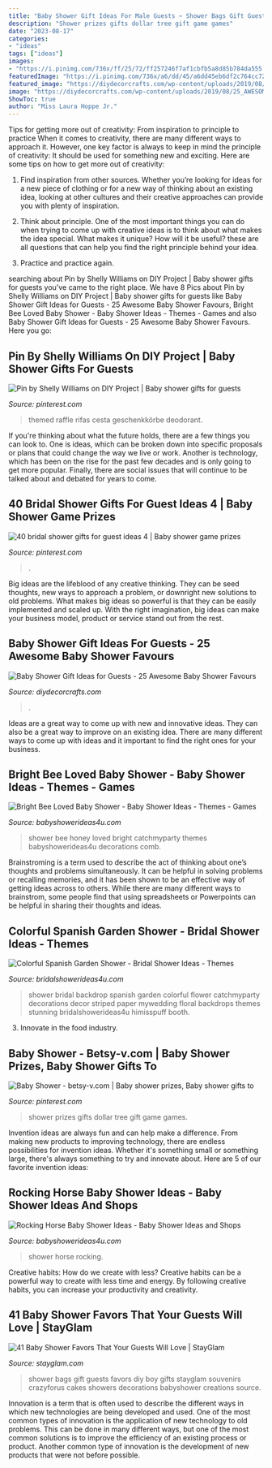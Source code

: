 ```yaml
---
title: "Baby Shower Gift Ideas For Male Guests ~ Shower Bags Gift Guests Favors Diy Boy Gifts Stayglam Souvenirs Crazyforus Cakes Showers Decorations Babyshower Creations Source"
description: "Shower prizes gifts dollar tree gift game games"
date: "2023-08-17"
categories:
- "ideas"
tags: ["ideas"]
images:
- "https://i.pinimg.com/736x/ff/25/72/ff257246f7af1cbfb5a8d85b784da555.jpg"
featuredImage: "https://i.pinimg.com/736x/a6/dd/45/a6dd45eb6df2c764cc724472f523f491--wedding-shower-prizes-baby-shower-games-and-prizes.jpg"
featured_image: "https://diydecorcrafts.com/wp-content/uploads/2019/08/25_AWESOME_BABY_SHOWER_THANK_YOU_GIFTS-24.jpg"
image: "https://diydecorcrafts.com/wp-content/uploads/2019/08/25_AWESOME_BABY_SHOWER_THANK_YOU_GIFTS-24.jpg"
ShowToc: true
author: "Miss Laura Hoppe Jr."
---
```



Tips for getting more out of creativity: From inspiration to principle to practice
When it comes to creativity, there are many different ways to approach it. However, one key factor is always to keep in mind the principle of creativity: It should be used for something new and exciting. Here are some tips on how to get more out of creativity:
1. Find inspiration from other sources. Whether you’re looking for ideas for a new piece of clothing or for a new way of thinking about an existing idea, looking at other cultures and their creative approaches can provide you with plenty of inspiration.

2. Think about principle. One of the most important things you can do when trying to come up with creative ideas is to think about what makes the idea special. What makes it unique? How will it be useful? these are all questions that can help you find the right principle behind your idea.

3. Practice and practice again.

	

		
searching about Pin by Shelly Williams on DIY Project | Baby shower gifts for guests you've came to the right place. We have 8 Pics about Pin by Shelly Williams on DIY Project | Baby shower gifts for guests like Baby Shower Gift Ideas for Guests - 25 Awesome Baby Shower Favours, Bright Bee Loved Baby Shower - Baby Shower Ideas - Themes - Games and also Baby Shower Gift Ideas for Guests - 25 Awesome Baby Shower Favours. Here you go:
		
    
## Pin By Shelly Williams On DIY Project | Baby Shower Gifts For Guests

<img loading=lazy src="https://i.pinimg.com/736x/ff/25/72/ff257246f7af1cbfb5a8d85b784da555.jpg" onerror="this.onerror=null;this.src='https://tse3.mm.bing.net/th?id=OIP.-lqPCpWE01lCBHINjYJ9RAHaIV&amp;pid=15.1';" alt="Pin by Shelly Williams on DIY Project | Baby shower gifts for guests">

_Source: pinterest.com_

>themed raffle rifas cesta geschenkkörbe deodorant. 

	

If you're thinking about what the future holds, there are a few things you can look to. One is ideas, which can be broken down into specific proposals or plans that could change the way we live or work. Another is technology, which has been on the rise for the past few decades and is only going to get more popular. Finally, there are social issues that will continue to be talked about and debated for years to come.

    
## 40 Bridal Shower Gifts For Guest Ideas 4 | Baby Shower Game Prizes

<img loading=lazy src="https://i.pinimg.com/736x/d3/44/9a/d3449a45b831516d659c21459aab175d.jpg" onerror="this.onerror=null;this.src='https://tse4.mm.bing.net/th?id=OIP.See_4ISdnz6wSwiQLgiJygHaMf&amp;pid=15.1';" alt="40 bridal shower gifts for guest ideas 4 | Baby shower game prizes">

_Source: pinterest.com_

>. 

	

Big ideas are the lifeblood of any creative thinking. They can be seed thoughts, new ways to approach a problem, or downright new solutions to old problems. What makes big ideas so powerful is that they can be easily implemented and scaled up. With the right imagination, big ideas can make your business model, product or service stand out from the rest.

    
## Baby Shower Gift Ideas For Guests - 25 Awesome Baby Shower Favours

<img loading=lazy src="https://diydecorcrafts.com/wp-content/uploads/2019/08/25_AWESOME_BABY_SHOWER_THANK_YOU_GIFTS-24.jpg" onerror="this.onerror=null;this.src='https://tse4.mm.bing.net/th?id=OIP.tenmqe78CFPYR41PSqeTXwHaJ4&amp;pid=15.1';" alt="Baby Shower Gift Ideas for Guests - 25 Awesome Baby Shower Favours">

_Source: diydecorcrafts.com_

>. 

	

Ideas are a great way to come up with new and innovative ideas. They can also be a great way to improve on an existing idea. There are many different ways to come up with ideas and it important to find the right ones for your business.

    
## Bright Bee Loved Baby Shower - Baby Shower Ideas - Themes - Games

<img loading=lazy src="http://www.babyshowerideas4u.com/wp-content/uploads/2016/08/Bright-Bee-Loved-Baby-Shower-Honey-Comb.jpg" onerror="this.onerror=null;this.src='https://tse4.mm.bing.net/th?id=OIP.HBzuFGZunRYx_SiF5DCwRQHaLG&amp;pid=15.1';" alt="Bright Bee Loved Baby Shower - Baby Shower Ideas - Themes - Games">

_Source: babyshowerideas4u.com_

>shower bee honey loved bright catchmyparty themes babyshowerideas4u decorations comb. 

	

Brainstroming is a term used to describe the act of thinking about one’s thoughts and problems simultaneously. It can be helpful in solving problems or recalling memories, and it has been shown to be an effective way of getting ideas across to others. While there are many different ways to brainstrom, some people find that using spreadsheets or Powerpoints can be helpful in sharing their thoughts and ideas.

    
## Colorful Spanish Garden Shower - Bridal Shower Ideas - Themes

<img loading=lazy src="http://www.bridalshowerideas4u.com/wp-content/uploads/2016/06/Colorful-Spanish-Garden-Shower-Flower-Decor.jpg" onerror="this.onerror=null;this.src='https://tse2.mm.bing.net/th?id=OIP.a8nMf8hK5X-MxUAyFbYo6wHaJ4&amp;pid=15.1';" alt="Colorful Spanish Garden Shower - Bridal Shower Ideas - Themes">

_Source: bridalshowerideas4u.com_

>shower bridal backdrop spanish garden colorful flower catchmyparty decorations decor striped paper mywedding floral backdrops themes stunning bridalshowerideas4u himisspuff booth. 

	

3. Innovate in the food industry. 

    
## Baby Shower - Betsy-v.com | Baby Shower Prizes, Baby Shower Gifts To

<img loading=lazy src="https://i.pinimg.com/736x/a6/dd/45/a6dd45eb6df2c764cc724472f523f491--wedding-shower-prizes-baby-shower-games-and-prizes.jpg" onerror="this.onerror=null;this.src='https://tse3.mm.bing.net/th?id=OIP.gMykUVDYPk3w3bCX8bPZSwHaLG&amp;pid=15.1';" alt="Baby Shower - betsy-v.com | Baby shower prizes, Baby shower gifts to">

_Source: pinterest.com_

>shower prizes gifts dollar tree gift game games. 

	

Invention ideas are always fun and can help make a difference. From making new products to improving technology, there are endless possibilities for invention ideas. Whether it's something small or something large, there's always something to try and innovate about. Here are 5 of our favorite invention ideas:

    
## Rocking Horse Baby Shower Ideas - Baby Shower Ideas And Shops

<img loading=lazy src="https://www.babyshowerideas4u.com/wp-content/uploads/2014/01/Rocking-horse-baby-shower-via-Karas-Party-Ideas-KarasPartyIdeas.com-babyshowerideas-rockinghorse-17.jpg" onerror="this.onerror=null;this.src='https://tse4.mm.bing.net/th?id=OIP.JVHPweHmUUJeIhqRnJ8mEQHaKk&amp;pid=15.1';" alt="Rocking Horse Baby Shower Ideas - Baby Shower Ideas and Shops">

_Source: babyshowerideas4u.com_

>shower horse rocking. 

	

Creative habits: How do we create with less?
Creative habits can be a powerful way to create with less time and energy. By following creative habits, you can increase your productivity and creativity.

    
## 41 Baby Shower Favors That Your Guests Will Love | StayGlam

<img loading=lazy src="https://stayglam.com/wp-content/uploads/2018/06/Baby-Shower-Gift-Bags.jpg" onerror="this.onerror=null;this.src='https://tse2.mm.bing.net/th?id=OIP.VMIhgAoq_0oRU_0ksRj87AHaJQ&amp;pid=15.1';" alt="41 Baby Shower Favors That Your Guests Will Love | StayGlam">

_Source: stayglam.com_

>shower bags gift guests favors diy boy gifts stayglam souvenirs crazyforus cakes showers decorations babyshower creations source. 

	

Innovation is a term that is often used to describe the different ways in which new technologies are being developed and used. One of the most common types of innovation is the application of new technology to old problems. This can be done in many different ways, but one of the most common solutions is to improve the efficiency of an existing process or product. Another common type of innovation is the development of new products that were not before possible.

